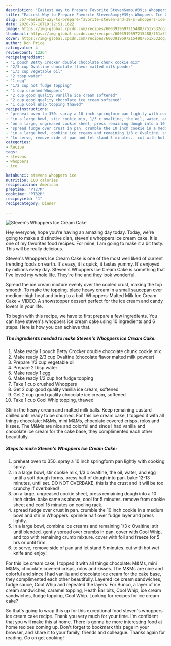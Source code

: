 ```yaml
---
description: "Easiest Way to Prepare Favorite Steven&amp;#39;s Whoppers Ice Cream Cake"
title: "Easiest Way to Prepare Favorite Steven&amp;#39;s Whoppers Ice Cream Cake"
slug: 357-easiest-way-to-prepare-favorite-steven-and-39-s-whoppers-ice-cream-cake
date: 2020-07-18T19:12:51.162Z
image: https://img-global.cpcdn.com/recipes/6003919697215488/751x532cq70/stevens-whoppers-ice-cream-cake-recipe-main-photo.jpg
thumbnail: https://img-global.cpcdn.com/recipes/6003919697215488/751x532cq70/stevens-whoppers-ice-cream-cake-recipe-main-photo.jpg
cover: https://img-global.cpcdn.com/recipes/6003919697215488/751x532cq70/stevens-whoppers-ice-cream-cake-recipe-main-photo.jpg
author: Don Price
ratingvalue: 4
reviewcount: 12264
recipeingredient:
- "1 pouch Betty Crocker double chocolate chunk cookie mix"
- "2/3 cup Ovaltine chocolate flavor malted milk powder"
- "1/3 cup vegetable oil"
- "2 tbsp water"
- "1 egg"
- "1/2 cup hot fudge topping"
- "1 cup crushed Whoppers"
- "2 cup good quality vanilla ice cream softened"
- "2 cup good quality chocolate ice cream softened"
- "1 cup Cool Whip topping thawed"
recipeinstructions:
- "preheat oven to 350. spray a 10 inch springform pan lightly with cooking spray."
- "in a large bowl, stir cookie mix, 1/3 c ovaltine, the oil, water, and egg until a soft dough forms. press half of dough into pan. bake 12-13 minutes, until set. DO NOT OVERBAKE, this is the crust and it will be too crunchy if overbaked!"
- "on a large, ungreased cookie sheet, press remaining dough into a 10 inch circle. bake same as above, cool for 5 minutes. remove from cookie sheet and cool 15 minutes on cooling rack."
- "spread fudge over crust in pan. crumble the 10 inch cookie in a medium bowl and stir in Whoppers. sprinkle half over fudge layer and press lightly."
- "in a large bowl, combine ice creams and remaining 1/3 c Ovaltine; stir until blended. gently spread over crumbs in pan. cover with Cool Whip, and top with remaining crumb mixture.  cover with foil and freeze for 5 hrs or until firm."
- "to serve, remove side of pan and let stand 5 minutes.  cut with hot wet knife and enjoy!"
categories:
- Recipe
tags:
- stevens
- whoppers
- ice

katakunci: stevens whoppers ice 
nutrition: 100 calories
recipecuisine: American
preptime: "PT27M"
cooktime: "PT32M"
recipeyield: "1"
recipecategory: Dinner

---
```



![Steven&#39;s Whoppers Ice Cream Cake](https://img-global.cpcdn.com/recipes/6003919697215488/751x532cq70/stevens-whoppers-ice-cream-cake-recipe-main-photo.jpg)

Hey everyone, hope you're having an amazing day today. Today, we're going to make a distinctive dish, steven&#39;s whoppers ice cream cake. It is one of my favorites food recipes. For mine, I am going to make it a bit tasty. This will be really delicious.

Steven&#39;s Whoppers Ice Cream Cake is one of the most well liked of current trending foods on earth. It's easy, it is quick, it tastes yummy. It's enjoyed by millions every day. Steven&#39;s Whoppers Ice Cream Cake is something that I've loved my whole life. They're fine and they look wonderful.

Spread the ice cream mixture evenly over the cooled crust, making the top smooth. To make the topping, place heavy cream in a small saucepan over medium-high heat and bring to a boil. Whoppers-Malted Milk Ice Cream Cake + VIDEO. A showstopper dessert perfect for the ice cream and candy lovers in your life.


To begin with this recipe, we have to first prepare a few ingredients. You can have steven&#39;s whoppers ice cream cake using 10 ingredients and 6 steps. Here is how you can achieve that.

<!--inarticleads1-->

##### The ingredients needed to make Steven&#39;s Whoppers Ice Cream Cake:

1. Make ready 1 pouch Betty Crocker double chocolate chunk cookie mix
1. Make ready 2/3 cup Ovaltine (chocolate flavor malted milk powder)
1. Prepare 1/3 cup vegetable oil
1. Prepare 2 tbsp water
1. Make ready 1 egg
1. Make ready 1/2 cup hot fudge topping
1. Take 1 cup crushed Whoppers
1. Get 2 cup good quality vanilla ice cream, softened
1. Get 2 cup good quality chocolate ice cream, softened
1. Take 1 cup Cool Whip topping, thawed


Stir in the heavy cream and malted milk balls. Keep remaining custard chilled until ready to be churned. For this ice cream cake, I topped it with all things chocolate: M&amp;Ms, mini M&amp;Ms, chocolate covered crisps, rolos and kisses. The M&amp;Ms are nice and colorful and since I had vanilla and chocolate ice cream for the cake base, they complimented each other beautifully. 

<!--inarticleads2-->

##### Steps to make Steven&#39;s Whoppers Ice Cream Cake:

1. preheat oven to 350. spray a 10 inch springform pan lightly with cooking spray.
1. in a large bowl, stir cookie mix, 1/3 c ovaltine, the oil, water, and egg until a soft dough forms. press half of dough into pan. bake 12-13 minutes, until set. DO NOT OVERBAKE, this is the crust and it will be too crunchy if overbaked!
1. on a large, ungreased cookie sheet, press remaining dough into a 10 inch circle. bake same as above, cool for 5 minutes. remove from cookie sheet and cool 15 minutes on cooling rack.
1. spread fudge over crust in pan. crumble the 10 inch cookie in a medium bowl and stir in Whoppers. sprinkle half over fudge layer and press lightly.
1. in a large bowl, combine ice creams and remaining 1/3 c Ovaltine; stir until blended. gently spread over crumbs in pan. cover with Cool Whip, and top with remaining crumb mixture.  cover with foil and freeze for 5 hrs or until firm.
1. to serve, remove side of pan and let stand 5 minutes.  cut with hot wet knife and enjoy!


For this ice cream cake, I topped it with all things chocolate: M&amp;Ms, mini M&amp;Ms, chocolate covered crisps, rolos and kisses. The M&amp;Ms are nice and colorful and since I had vanilla and chocolate ice cream for the cake base, they complimented each other beautifully. Layered ice cream sandwiches, fudge sauce, Cool Whip and repeated the layers. For Bunco, a layer of ice cream sandwiches, caramel topping, Heath Bar bits, Cool Whip, ice cream sandwiches, fudge topping, Cool Whip. Looking for recipes for ice cream cake? 

So that's going to wrap this up for this exceptional food steven&#39;s whoppers ice cream cake recipe. Thank you very much for your time. I'm confident that you will make this at home. There is gonna be more interesting food at home recipes coming up. Don't forget to bookmark this page in your browser, and share it to your family, friends and colleague. Thanks again for reading. Go on get cooking!
